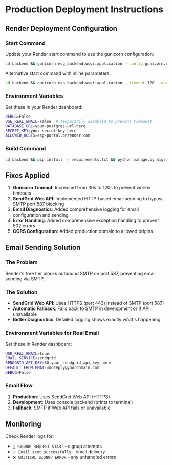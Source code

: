 # Production Deployment Instructions

## Render Deployment Configuration

### Start Command
Update your Render start command to use the gunicorn configuration:

```bash
cd backend && gunicorn esg_backend.wsgi:application --config gunicorn.conf.py
```

Alternative start command with inline parameters:
```bash
cd backend && gunicorn esg_backend.wsgi:application --timeout 120 --workers 2 --bind 0.0.0.0:10000
```

### Environment Variables
Set these in your Render dashboard:

```bash
DEBUG=False
USE_REAL_EMAIL=False  # Temporarily disabled to prevent timeouts
DATABASE_URL=your-postgres-url-here
SECRET_KEY=your-secret-key-here
ALLOWED_HOSTS=esg-portal.onrender.com
```

### Build Command
```bash
cd backend && pip install -r requirements.txt && python manage.py migrate && python manage.py collectstatic --noinput
```

## Fixes Applied

1. **Gunicorn Timeout**: Increased from 30s to 120s to prevent worker timeouts
2. **SendGrid Web API**: Implemented HTTP-based email sending to bypass SMTP port 587 blocking
3. **Email Diagnostics**: Added comprehensive logging for email configuration and sending
4. **Error Handling**: Added comprehensive exception handling to prevent 502 errors
5. **CORS Configuration**: Added production domain to allowed origins

## Email Sending Solution

### The Problem
Render's free tier blocks outbound SMTP on port 587, preventing email sending via SMTP.

### The Solution
- **SendGrid Web API**: Uses HTTPS (port 443) instead of SMTP (port 587)
- **Automatic Fallback**: Falls back to SMTP in development or if API unavailable
- **Better Diagnostics**: Detailed logging shows exactly what's happening

### Environment Variables for Real Email

Set these in Render dashboard:

```bash
USE_REAL_EMAIL=true
EMAIL_SERVICE=sendgrid
SENDGRID_API_KEY=SG.your_sendgrid_api_key_here
DEFAULT_FROM_EMAIL=noreply@yourdomain.com
DEBUG=False
```

### Email Flow
1. **Production**: Uses SendGrid Web API (HTTPS)
2. **Development**: Uses console backend (prints to terminal)
3. **Fallback**: SMTP if Web API fails or unavailable

## Monitoring

Check Render logs for:
- `🔄 SIGNUP REQUEST START` - signup attempts
- `✅ Email sent successfully` - email delivery
- `❌ CRITICAL SIGNUP ERROR` - any unhandled errors